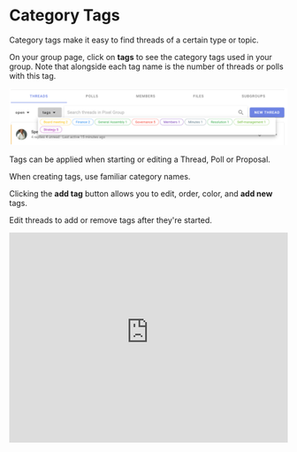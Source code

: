 # Category Tags

Category tags make it easy to find threads of a certain type or topic.

On your group page, click on **tags** to see the category tags used in your group.  Note that alongside each tag name is the number of threads or polls with this tag.

![](tags_view.png)

Tags can be applied when starting or editing a Thread, Poll or Proposal.

When creating tags, use familiar category names. 

<!-- ![](category_tag_discussions.png) -->

Clicking the **add tag** button allows you to edit, order, color, and **add new** tags.

<!-- ![](organize_with_category_tags.png) -->

Edit threads to add or remove tags after they're started.

<iframe width="100%" height="380px" src="https://www.youtube-nocookie.com/embed/ntauplSLsQE?rel=0" frameborder="0" allowfullscreen></iframe>
